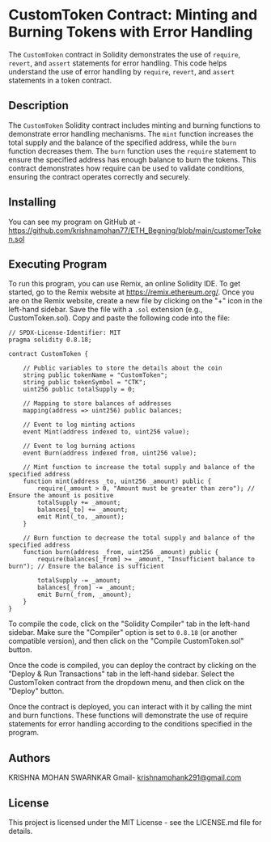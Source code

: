 # CustomToken Contract: Minting and Burning Tokens with Error Handling
The `CustomToken` contract in Solidity demonstrates the use of `require`, `revert`, and `assert` statements for error handling. This code helps understand the use of error handling by `require`, `revert`, and `assert` statements in a token contract.

## Description
The `CustomToken` Solidity contract includes minting and burning functions to demonstrate error handling mechanisms. The `mint` function increases the total supply and the balance of the specified address, while the `burn` function decreases them. The `burn` function uses the `require` statement to ensure the specified address has enough balance to burn the tokens. This contract demonstrates how require can be used to validate conditions, ensuring the contract operates correctly and securely.

## Installing
You can see my program on GitHub at - https://github.com/krishnamohan77/ETH_Begning/blob/main/customerToken.sol

## Executing Program
To run this program, you can use Remix, an online Solidity IDE. To get started, go to the Remix website at https://remix.ethereum.org/. Once you are on the Remix website, create a new file by clicking on the "+" icon in the left-hand sidebar. Save the file with a `.sol` extension (e.g., CustomToken.sol). Copy and paste the following code into the file:

    // SPDX-License-Identifier: MIT
    pragma solidity 0.8.18;
    
    contract CustomToken {
    
        // Public variables to store the details about the coin
        string public tokenName = "CustomToken";
        string public tokenSymbol = "CTK";
        uint256 public totalSupply = 0;
    
        // Mapping to store balances of addresses
        mapping(address => uint256) public balances;
    
        // Event to log minting actions
        event Mint(address indexed to, uint256 value);
    
        // Event to log burning actions
        event Burn(address indexed from, uint256 value);
    
        // Mint function to increase the total supply and balance of the specified address
        function mint(address _to, uint256 _amount) public {
            require(_amount > 0, "Amount must be greater than zero"); // Ensure the amount is positive
            totalSupply += _amount;
            balances[_to] += _amount;
            emit Mint(_to, _amount);
        }
    
        // Burn function to decrease the total supply and balance of the specified address
        function burn(address _from, uint256 _amount) public {
            require(balances[_from] >= _amount, "Insufficient balance to burn"); // Ensure the balance is sufficient
    
            totalSupply -= _amount;
            balances[_from] -= _amount;
            emit Burn(_from, _amount);
        }
    }

To compile the code, click on the "Solidity Compiler" tab in the left-hand sidebar. Make sure the "Compiler" option is set to `0.8.18` (or another compatible version), and then click on the "Compile CustomToken.sol" button.

Once the code is compiled, you can deploy the contract by clicking on the "Deploy & Run Transactions" tab in the left-hand sidebar. Select the CustomToken contract from the dropdown menu, and then click on the "Deploy" button.

Once the contract is deployed, you can interact with it by calling the mint and burn functions. These functions will demonstrate the use of require statements for error handling according to the conditions specified in the program.

## Authors
KRISHNA MOHAN SWARNKAR
Gmail- krishnamohank291@gmail.com

## License
This project is licensed under the MIT License - see the LICENSE.md file for details.

